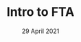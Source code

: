 ---
title: Intro to FTA
date: 29 April 2021
time: 3:00pm - 4:00pm AEDT
standard_description: 'intro'
instructors: ['nileshy']
eventbrite_link: 'https://teams.microsoft.com/registration/v4j5cvGGr0GRqy180BHbRw,pr-8AgIhOkeyrQ9TNpVEag,mlpoWrUX6UetNMya96gqCw,9MJu_ZNZgU2EXdt83G7yyg,JWHvXn4Uf0-xPpYcyrm4ow,FNbWWWtESk6sHy5vUv8WHQ?mode=read&tenantId=72f988bf-86f1-41af-91ab-2d7cd011db47'
survey_link: 'https://aka.ms/ftalive-intro-feedback'
content_link: 'https://aka.ms/ftalive-intro'
---